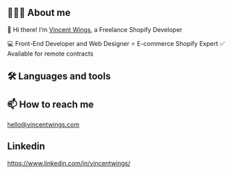 ## 👨🏻‍💻 About me
👋 Hi there!
I’m [Vincent Wings](http://vincentwings.com/), a Freelance Shopify Developer

💻 Front-End Developer and Web Designer 
⭐️ E-commerce Shopify Expert 
✅ Available for remote contracts

## 🛠️ Languages and tools

## 📫 How to reach me
hello@vincentwings.com

## Linkedin
https://www.linkedin.com/in/vincentwings/

<!---
VincentWings/VincentWings is a ✨ special ✨ repository because its `README.md` (this file) appears on your GitHub profile.
You can click the Preview link to take a look at your changes.
--->

